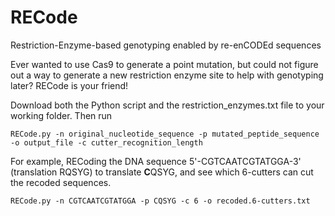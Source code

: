 # RECode
Restriction-Enzyme-based genotyping enabled by re-enCODEd sequences

Ever wanted to use Cas9 to generate a point mutation, but could not figure out a way to generate a new restriction enzyme site to help with genotyping later? RECode is your friend!

Download both the Python script and the restriction_enzymes.txt file to your working folder. Then run
```
RECode.py -n original_nucleotide_sequence -p mutated_peptide_sequence -o output_file -c cutter_recognition_length
```

For example, RECoding the DNA sequence 5'-CGTCAATCGTATGGA-3' (translation RQSYG) to translate **C**QSYG, and see which 6-cutters can cut the recoded sequences.
```
RECode.py -n CGTCAATCGTATGGA -p CQSYG -c 6 -o recoded.6-cutters.txt
```
